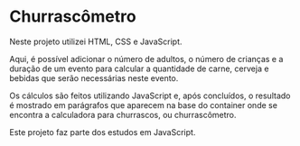 # Churrascômetro


Neste projeto utilizei HTML, CSS e JavaScript.

Aqui, é possível adicionar o número de adultos, o número de crianças e a duração de um evento para calcular a quantidade de carne, cerveja e bebidas que serão necessárias neste evento.

Os cálculos são feitos utilizando JavaScript e, após concluídos, o resultado é mostrado em parágrafos que aparecem na base do container onde se encontra a calculadora para churrascos, ou churrascômetro.

Este projeto faz parte dos estudos em JavaScript.

